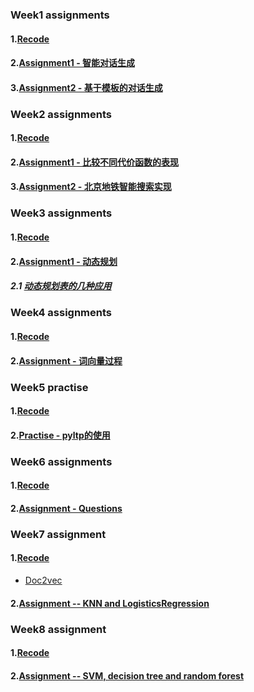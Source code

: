 ### Week1 assignments
#### 1.[Recode](./Week_01_0630_possibility_model/repeat_the_code.ipynb)
#### 2.[Assignment1 - 智能对话生成](./Week_01_0630_possibility_model/assignments/assignment_01/Assignment-01.ipynb)
#### 3.[Assignment2 - 基于模板的对话生成](./Week_01_0630_possibility_model/assignments/assignment_02/assignment-01-optional-pattern-match.ipynb)

### Week2 assignments
#### 1.[Recode](./Week_02_0706_metro_search/recode.ipynb)
#### 2.[Assignment1 - 比较不同代价函数的表现](./Week_02_0706_metro_search/Assignment/Assignment-02.ipynb)
#### 3.[Assignment2 - 北京地铁智能搜索实现](./Week_02_0706_metro_search/Assignment/metro_path_assignment.ipynb)

### Week3 assignments
#### 1.[Recode](./Week_03_0713_dynamic_programming/Recoding.ipynb)
#### 2.[Assignment1 - 动态规划](./Week_03_0713_dynamic_programming/Assignment/Assignment-03.ipynb)
##### 2.1 [动态规划表的几种应用](./Week_03_0713_dynamic_programming/Assignment/dynamic_programming.ipynb)

### Week4 assignments
#### 1.[Recode](./Week_04_0727_word2vec/recoding.ipynb)
#### 2.[Assignment - 词向量过程](./Week_04_0727_word2vec/Assignment/word2vec.ipynb)

### Week5 practise
#### 1.[Recode](./Week_05_0803_pyltp/recoding.ipynb)
#### 2.[Practise - pyltp的使用](./Week_05_0803_pyltp/pyltp.ipynb)

### Week6 assignments
#### 1.[Recode](./Week_06_0810_machine_learning/recode.ipynb)
#### 2.[Assignment - Questions](./Week_06_0810_machine_learning/Assignment/assginment.md)

### Week7 assignment
#### 1.[Recode](./Week_07_0817_machine_learning_2/recoding.ipynb)
- [Doc2vec](./Week_07_0817_machine_learning_2/doc2vec.ipynb)

#### 2.[Assignment -- KNN and LogisticsRegression](./Week_07_0817_machine_learning_2/Assignment/1_assignment.ipynb)

### Week8 assignment
#### 1.[Recode](./Week_08_0824_svm_naive_bayes_decision_tree/recoding.ipynb)
#### 2.[Assignment -- SVM, decision tree and random forest](./Week_08_0824_svm_naive_bayes_decision_tree/Assignment/assignment.ipynb)